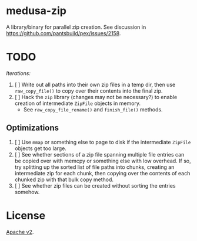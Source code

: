 medusa-zip
==========

A library/binary for parallel zip creation. See discussion in https://github.com/pantsbuild/pex/issues/2158.

# TODO
*Iterations:*
1. [ ] Write out all paths into their own zip files in a temp dir, then use `raw_copy_file()` to copy over their contents into the final zip.
2. [ ] Hack the `zip` library (changes may not be necessary?) to enable creation of intermediate `ZipFile` objects in memory.
    - See `raw_copy_file_rename()` and `finish_file()` methods.

## Optimizations
1. [ ] Use `mmap` or something else to page to disk if the intermediate `ZipFile` objects get too large.
2. [ ] See whether sections of a zip file spanning multiple file entries can be copied over with memcpy or something else with low overhead. If so, try splitting up the sorted list of file paths into chunks, creating an intermediate zip for each chunk, then copying over the contents of each chunked zip with that bulk copy method.
3. [ ] See whether zip files can be created without sorting the entries somehow.

# License
[Apache v2](./LICENSE).
